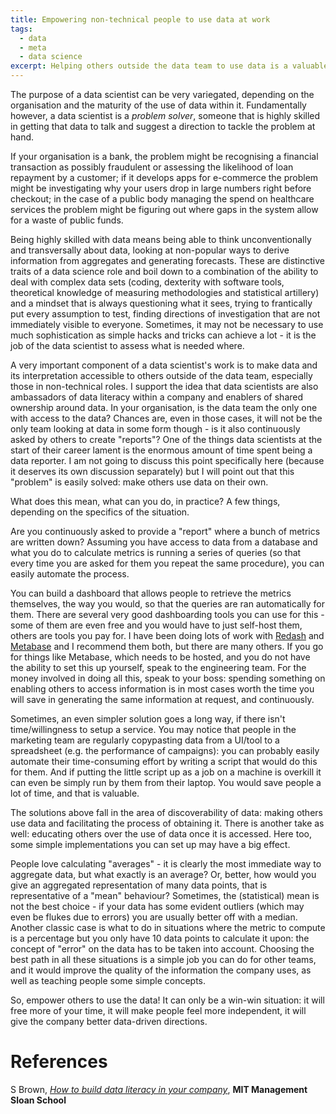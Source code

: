 ```yaml
---
title: Empowering non-technical people to use data at work
tags:
  - data
  - meta
  - data science
excerpt: Helping others outside the data team to use data is a valuable thing to do, as a data scientist
---
```


The purpose of a data scientist can be very variegated, depending on the organisation and the maturity of the use of data within it. Fundamentally however, a data scientist is a *problem solver*, someone that is highly skilled in getting that data to talk and suggest a direction to tackle the problem at hand.

If your organisation is a bank, the problem might be recognising a financial transaction as possibly fraudulent or assessing the likelihood of loan repayment by a customer; if it develops apps for e-commerce the problem might be investigating why your users drop in large numbers right before checkout; in the case of a public body managing the spend on healthcare services the problem might be figuring out where gaps in the system allow for a waste of public funds.

Being highly skilled with data means being able to think unconventionally and transversally about data, looking at non-popular ways to derive information from aggregates and generating forecasts. These are distinctive traits of a data science role and boil down to a combination of the ability to deal with complex data sets (coding, dexterity with software tools, theoretical knowledge of measuring methodologies and statistical artillery) and a mindset that is always questioning what it sees, trying to frantically put every assumption to test, finding directions of investigation that are not immediately visible to everyone. Sometimes, it may not be necessary to use much sophistication as simple hacks and tricks can achieve a lot - it is the job of the data scientist to assess what is needed where.

A very important component of a data scientist's work is to make data and its interpretation accessible to others outside of the data team, especially those in non-technical roles. I support the idea that data scientists are also ambassadors of data literacy within a company and  enablers of shared ownership around data. In your organisation, is the data team the only one with access to the data? Chances are, even in those cases, it will not be the only team looking at data in some form though - is it also continuously asked by others to create "reports"? One of the things data scientists at the start of their career lament is the enormous amount of time spent being a data reporter. I am not going to discuss this point specifically here (because it deserves its own discussion separately) but I will point out that this "problem" is easily solved: make others use data on their own.

What does this mean, what can you do, in practice? A few things, depending on the specifics of the situation.

Are you continuously asked to provide a "report" where a bunch of metrics are written down? Assuming you have access to data from a database and what you do to calculate metrics is running a series of queries (so that every time you are asked for them you repeat the same procedure), you can easily automate the process.

You can build a dashboard that allows people to retrieve the metrics themselves, the way you would, so that the queries are ran automatically for them. There are several very good dashboarding tools you can use for this - some of them are even free and you would have to just self-host them, others are tools you pay for. I have been doing lots of work with [Redash](https://redash.io/) and [Metabase](https://www.metabase.com/) and I recommend them both, but there are many others. If you go for things like Metabase, which needs to be hosted, and you do not have the ability to set this up yourself, speak to the engineering team. For the money involved in doing all this, speak to your boss: spending something on enabling others to access information is in most cases worth the time you will save in generating the same information at request, and continuously.

Sometimes, an even simpler solution goes a long way, if there isn't time/willingness to setup a service. You may notice that people in the marketing team are regularly copypasting data from a UI/tool to a spreadsheet (e.g. the performance of campaigns): you can probably easily automate their time-consuming effort by writing a script that would do this for them. And if putting the little script up as a job on a machine is overkill it can even be simply run by them from their laptop. You would save people a lot of time, and that is valuable.

The solutions above fall in the area of discoverability of data: making others use data and facilitating the process of obtaining it. There is another take as well: educating others over the use of data once it is accessed. Here too, some simple implementations you can set up may have a big effect.

People love calculating "averages" - it is clearly the most immediate way to aggregate data, but what exactly is an average? Or, better, how would you give an aggregated representation of many data points, that is representative of a "mean" behaviour? Sometimes, the (statistical) mean is not the best choice - if your data has some evident outliers (which may even be flukes due to errors) you are usually better off with a median. Another classic case is what to do in situations where the metric to compute is a percentage but you only have 10 data points to calculate it upon: the concept of "error" on the data has to be taken into account. Choosing the best path in all these situations is a simple job you can do for other teams, and it would improve the quality of the information the company uses, as well as teaching people some simple concepts.

So, empower others to use the data! It can only be a win-win situation: it will free more of your time, it will make people feel more independent, it will give the company better data-driven directions.

# References

S Brown, [*How to build data literacy in your company*](https://mitsloan.mit.edu/ideas-made-to-matter/how-to-build-data-literacy-your-company), **MIT Management Sloan School**
